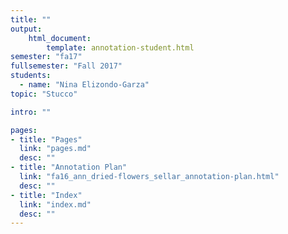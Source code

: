 ```yaml
---
title: ""
output:
    html_document:
        template: annotation-student.html
semester: "fa17"
fullsemester: "Fall 2017"
students:
  - name: "Nina Elizondo-Garza"
topic: "Stucco"

intro: ""

pages:
- title: "Pages"
  link: "pages.md"
  desc: ""
- title: "Annotation Plan"
  link: "fa16_ann_dried-flowers_sellar_annotation-plan.html"
  desc: ""
- title: "Index"
  link: "index.md"
  desc: ""
---
```

